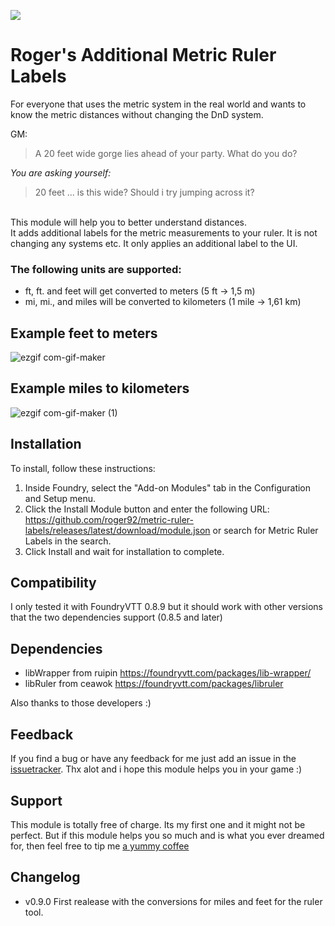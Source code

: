 ![](https://img.shields.io/badge/Foundry-v0.8.9-informational)
<!--- Downloads @ Latest Badge -->
<!--- replace <user>/<repo> with your username/repository -->
<!--- ![Latest Release Download Count](https://img.shields.io/github/downloads/Roger92/metric-ruler-labels/latest/module.zip) -->

<!--- Forge Bazaar Install % Badge -->
<!--- replace <your-module-name> with the `name` in your manifest -->
<!--- ![Forge Installs](https://img.shields.io/badge/dynamic/json?label=Forge%20Installs&query=package.installs&suffix=%25&url=https%3A%2F%2Fforge-vtt.com%2Fapi%2Fbazaar%2Fpackage%2Fmetric-ruler-labels&colorB=4aa94a) -->

# Roger's Additional Metric Ruler Labels

For everyone that uses the metric system in the real world and wants to know the metric distances without changing the DnD system.

GM:
> A 20 feet wide gorge lies ahead of your party. What do you do?

*You are asking yourself:* 
> 20 feet ... is this wide? Should i try jumping across it?

<br>
This module will help you to better understand distances. <br>
It adds additional labels for the metric measurements to your ruler. It is not changing any systems etc. It only applies an additional label to the UI.

### The following units are supported:

- ft, ft. and feet will get converted to meters (5 ft -> 1,5 m)
- mi, mi., and miles will be converted to kilometers (1 mile -> 1,61 km)

## Example feet to meters
![ezgif com-gif-maker](https://user-images.githubusercontent.com/11605051/133088579-ca09a91c-ea11-4d2a-b53a-1e5adfac374a.gif)

## Example miles to kilometers
![ezgif com-gif-maker (1)](https://user-images.githubusercontent.com/11605051/133089023-0cf26ee0-e310-491e-ba12-80990d1e3598.gif)

## Installation
To install, follow these instructions:

1. Inside Foundry, select the "Add-on Modules" tab in the Configuration and Setup menu.
2. Click the Install Module button and enter the following URL: https://github.com/roger92/metric-ruler-labels/releases/latest/download/module.json or search for Metric Ruler Labels in the search.
3. Click Install and wait for installation to complete.

## Compatibility
I only tested it with FoundryVTT 0.8.9 but it should work with other versions that the two dependencies support (0.8.5 and later)

## Dependencies
- libWrapper from ruipin https://foundryvtt.com/packages/lib-wrapper/
- libRuler from ceawok https://foundryvtt.com/packages/libruler

Also thanks to those developers :)

## Feedback
If you find a bug or have any feedback for me just add an issue in the [issuetracker](https://github.com/Roger92/metric-ruler-labels/issues). Thx alot and i hope this module helps you in your game :)

## Support
This module is totally free of charge. Its my first one and it might not be perfect. But if this module helps you so much and is what you ever dreamed for, then feel free to tip me [a yummy coffee](https://ko-fi.com/roger92)
## Changelog
- v0.9.0 First realease with the conversions for miles and feet for the ruler tool.
